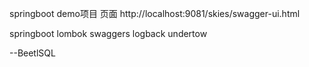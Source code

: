 springboot demo项目
页面
http://localhost:9081/skies/swagger-ui.html



springboot 
lombok
swaggers
logback
undertow

--BeetlSQL
